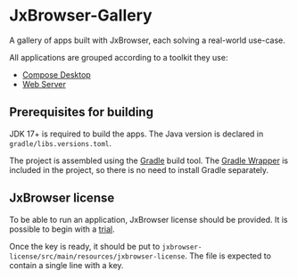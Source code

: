 # JxBrowser-Gallery

A gallery of apps built with JxBrowser, each solving a real-world use-case.

All applications are grouped according to a toolkit they use:

- [Compose Desktop](compose/README.md)
- [Web Server](web-server/README.md)

## Prerequisites for building

JDK 17+ is required to build the apps. The Java version is declared in `gradle/libs.versions.toml`.

The project is assembled using the [Gradle][gradle] build tool. The [Gradle Wrapper][gradle-wrapper]
is included in the project, so there is no need to install Gradle separately.

## JxBrowser license

To be able to run an application, JxBrowser license should be provided.
It is possible to begin with a [trial][jxbrowser-trial].

Once the key is ready, it should be put to `jxbrowser-license/src/main/resources/jxbrowser-license`.
The file is expected to contain a single line with a key.

[gradle]: https://gradle.org
[gradle-wrapper]: https://docs.gradle.org/current/userguide/gradle_wrapper.html
[jxbrowser-trial]: https://teamdev.com/jxbrowser/#evaluate
